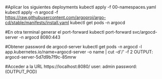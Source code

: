 #Aplicar los siguientes deployments
kubectl apply -f 00-namespaces.yaml
kubectl apply -n argocd -f https://raw.githubusercontent.com/argoproj/argo-cd/stable/manifests/install.yaml
kubectl get pods -n argocd


#En otra terminal generar el port-forward
kubectl port-forward svc/argocd-server -n argocd 8080:443


#Obtener password de argocd-server
kubectl get pods -n argocd -l app.kubernetes.io/name=argocd-server -o name | cut -d'/' -f 2
OUTPUT: argocd-server-5d7d9b7f9c-85mrw

#Acceder a la URL
https://localhost:8080/
user: admin
password: (OUTPUT_POD)

 

